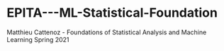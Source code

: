 # EPITA---ML-Statistical-Foundation
Matthieu Cattenoz - Foundations of Statistical Analysis and Machine Learning Spring 2021
